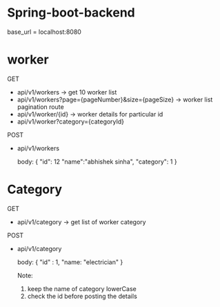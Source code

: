# Spring-boot-backend

base_url = localhost:8080

# worker

GET 
- api/v1/workers   -> get 10 worker list 
- api/v1/workers?page={pageNumber}&size={pageSize}   -> worker list pagination route 
- api/v1/worker/{id}  -> worker details for particular id
- api/v1/worker?category={categoryId}

POST
- api/v1/workers

  body: {
    "id": 12
    "name":"abhishek sinha",
    "category": 1
  }




# Category

GET
- api/v1/category   -> get list of worker category

POST
- api/v1/category

  body: {
    "id" : 1,
    "name: "electrician"
  }

  Note:
  1. keep the name of category lowerCase
  2. check the id before posting the details 

